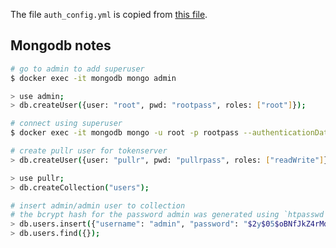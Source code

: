 The file `auth_config.yml` is copied from [this file](https://github.com/cesanta/docker_auth/blob/master/examples/simple.yml).

## Mongodb notes

```bash
# go to admin to add superuser
$ docker exec -it mongodb mongo admin

> use admin;
> db.createUser({user: "root", pwd: "rootpass", roles: ["root"]});

# connect using superuser
$ docker exec -it mongodb mongo -u root -p rootpass --authenticationDatabase admin

# create pullr user for tokenserver
> db.createUser({user: "pullr", pwd: "pullrpass", roles: ["readWrite"]});

> use pullr;
> db.createCollection("users");

# insert admin/admin user to collection
# the bcrypt hash for the password admin was generated using `htpasswd -nB admin`
> db.users.insert({"username": "admin", "password": "$2y$05$oBNfJkZ4rMd6PjrRHq3FdeZXezfBzWqWsZuJ7v0ePpdUFCVNaOv52"});
> db.users.find({});
```
